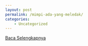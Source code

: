 ```yaml
---
layout: post
permalink: /mimpi-ada-yang-meledak/
categories:
    - Uncategorized
---
```


[Baca Selengkapnya](/01)